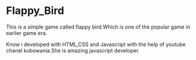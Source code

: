 # Flappy_Bird

This is a simple game called flappy bird.Which is one of the popular game in earlier game era.

Know i developed with HTML,CSS and Javascript with the help of youtube chanel kubowania.She is amazing javascript developer.
 
